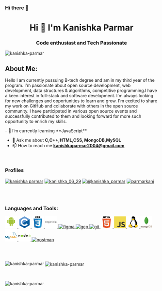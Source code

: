 ### Hi there 👋
<h1 align="center">Hi 👋 I'm Kanishka Parmar</h1>
<h3 align="center">Code enthusiast and Tech Passionate</h3>

<p align="left"> <img src="https://komarev.com/ghpvc/?username=kanishka-parmar&label=Profile%20views&color=0e75b6&style=flat" alt="kanishka-parmar" /> </p>
<h2>About Me:</h2>
<p>Hello I am currently pussuing B-tech degree and am in my third year of the program. I'm passionate about open source development, web development, data structures & algorithms, competitive programming.I have a keen interest in full-stack and software development. I'm always looking for new challenges and opportunities to learn and grow. I'm excited to share my work on GitHub and collaborate with others in the open source community. I have participated in various open source events and successfully contributed to them and looking forward for more such opportunity to enrich my skills. </p>
- 🌱 I’m currently learning **JavaScript** 

- 💬 Ask me about **C,C++,HTML,CSS, MongoDB,MySQL**
- 📫 How to reach me **kanishkaparmar2004@gmail.com**
<br><br><br>
<h3 align="left">Profiles</h3>
<p align="left">
<a href="https://www.linkedin.com/in/kanishka-parmar-4a8b56223/" target="blank"><img align="center" src="https://raw.githubusercontent.com/rahuldkjain/github-profile-readme-generator/master/src/images/icons/Social/linked-in-alt.svg" alt="kanishka parmar" height="30" width="40" /></a>
<a href="https://www.codechef.com/users/kanishka_06_29" target="blank"><img align="center" src="https://cdn.jsdelivr.net/npm/simple-icons@3.1.0/icons/codechef.svg" alt="kanishka_06_29" height="30" width="40" /></a>
<a href="https://www.hackerrank.com/profile/kanishka_parmar" target="blank"><img align="center" src="https://raw.githubusercontent.com/rahuldkjain/github-profile-readme-generator/master/src/images/icons/Social/hackerrank.svg" alt="@kanishka_parmar" height="30" width="40" /></a>
<a href="https://auth.geeksforgeeks.org/user/parmarkani" target="blank"><img align="center" src="https://raw.githubusercontent.com/rahuldkjain/github-profile-readme-generator/master/src/images/icons/Social/geeks-for-geeks.svg" alt="parmarkani" height="30" width="40" /></a>
</p><br><br>
<h3 align="left">Languages and Tools:</h3>
<p align="left"> <a href="https://developer.android.com" target="_blank" rel="noreferrer"> <img src="https://raw.githubusercontent.com/devicons/devicon/master/icons/android/android-original-wordmark.svg" alt="android" width="40" height="40"/> </a> <a href="https://www.cprogramming.com/" target="_blank" rel="noreferrer"> <img src="https://raw.githubusercontent.com/devicons/devicon/master/icons/c/c-original.svg" alt="c" width="40" height="40"/> </a> <a href="https://www.w3schools.com/css/" target="_blank" rel="noreferrer"> <img src="https://raw.githubusercontent.com/devicons/devicon/master/icons/css3/css3-original-wordmark.svg" alt="css3" width="40" height="40"/> </a> <a href="https://expressjs.com" target="_blank" rel="noreferrer"> <img src="https://raw.githubusercontent.com/devicons/devicon/master/icons/express/express-original-wordmark.svg" alt="express" width="40" height="40"/> </a> <a href="https://www.figma.com/" target="_blank" rel="noreferrer"> <img src="https://www.vectorlogo.zone/logos/figma/figma-icon.svg" alt="figma" width="40" height="40"/> </a> <a href="https://cloud.google.com" target="_blank" rel="noreferrer"> <img src="https://www.vectorlogo.zone/logos/google_cloud/google_cloud-icon.svg" alt="gcp" width="40" height="40"/> </a> <a href="https://git-scm.com/" target="_blank" rel="noreferrer"> <img src="https://www.vectorlogo.zone/logos/git-scm/git-scm-icon.svg" alt="git" width="40" height="40"/> </a> <a href="https://www.w3.org/html/" target="_blank" rel="noreferrer"> <img src="https://raw.githubusercontent.com/devicons/devicon/master/icons/html5/html5-original-wordmark.svg" alt="html5" width="40" height="40"/> </a> <a href="https://developer.mozilla.org/en-US/docs/Web/JavaScript" target="_blank" rel="noreferrer"> <img src="https://raw.githubusercontent.com/devicons/devicon/master/icons/javascript/javascript-original.svg" alt="javascript" width="40" height="40"/> </a> <a href="https://www.linux.org/" target="_blank" rel="noreferrer"> <img src="https://raw.githubusercontent.com/devicons/devicon/master/icons/linux/linux-original.svg" alt="linux" width="40" height="40"/> </a> <a href="https://www.mongodb.com/" target="_blank" rel="noreferrer"> <img src="https://raw.githubusercontent.com/devicons/devicon/master/icons/mongodb/mongodb-original-wordmark.svg" alt="mongodb" width="40" height="40"/> </a> <a href="https://www.mysql.com/" target="_blank" rel="noreferrer"> <img src="https://raw.githubusercontent.com/devicons/devicon/master/icons/mysql/mysql-original-wordmark.svg" alt="mysql" width="40" height="40"/> </a> <a href="https://nodejs.org" target="_blank" rel="noreferrer"> <img src="https://raw.githubusercontent.com/devicons/devicon/master/icons/nodejs/nodejs-original-wordmark.svg" alt="nodejs" width="40" height="40"/> </a> <a href="https://postman.com" target="_blank" rel="noreferrer"> <img src="https://www.vectorlogo.zone/logos/getpostman/getpostman-icon.svg" alt="postman" width="40" height="40"/> </a> </p>
<br><br>


<p><img align="left" src="https://github-readme-stats.vercel.app/api/top-langs?username=kanishka-parmar&show_icons=true&locale=en&layout=compact" alt="kanishka-parmar" /></p>
<p>&nbsp;<img align="center" src="https://github-readme-stats.vercel.app/api?username=kanishka-parmar&show_icons=true&locale=en" alt="kanishka-parmar" /></p>
<br>
<p><img align="center" src="https://github-readme-streak-stats.herokuapp.com/?user=kanishka-parmar&" alt="kanishka-parmar" /></p>

